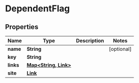 

# DependentFlag


## Properties

Name | Type | Description | Notes
------------ | ------------- | ------------- | -------------
**name** | **String** |  |  [optional]
**key** | **String** |  | 
**links** | [**Map&lt;String, Link&gt;**](Link.md) |  | 
**site** | [**Link**](Link.md) |  | 



